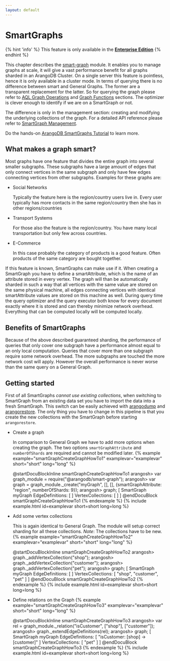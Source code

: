 ```yaml
---
layout: default
---
```

SmartGraphs
===========

{% hint 'info' %}
This feature is only available in the
[**Enterprise Edition**](https://www.arangodb.com/why-arangodb/arangodb-enterprise/)
{% endhint %}

This chapter describes the [smart-graph](graphs.html) module.
It enables you to manage graphs at scale, it will give a vast performance benefit for all graphs sharded in an ArangoDB Cluster.
On a single server this feature is pointless, hence it is only available in a cluster mode.
In terms of querying there is no difference between smart and General Graphs.
The former are a transparent replacement for the latter.
So for querying the graph please refer to [AQL Graph Operations](../aql/graphs-index.html) 
and [Graph Functions](graphs-generalgraphs-functions.html) sections.
The optimizer is clever enough to identify if we are on a SmartGraph or not.

The difference is only in the management section: creating and modifying the underlying collections of the graph.
For a detailed API reference please refer to [SmartGraph Management](graphs-smartgraphs-management.html).

Do the hands-on
[ArangoDB SmartGraphs Tutorial](https://www.arangodb.com/using-smartgraphs-arangodb/)
to learn more.

What makes a graph smart?
-------------------------

Most graphs have one feature that divides the entire graph into several smaller subgraphs.
These subgraphs have a large amount of edges that only connect vertices in the same subgraph
and only have few edges connecting vertices from other subgraphs.
Examples for these graphs are:

* Social Networks

  Typically the feature here is the region/country users live in.
  Every user typically has more contacts in the same region/country then she has in other regions/countries

* Transport Systems

  For those also the feature is the region/country. You have many local transportation but only few across countries.

* E-Commerce

  In this case probably the category of products is a good feature. Often products of the same category are bought together.

If this feature is known, SmartGraphs can make use if it.
When creating a SmartGraph you have to define a smartAttribute, which is the name of an attribute stored in every vertex.
The graph will than be automatically sharded in such a way that all vertices with the same value are stored on the same physical machine,
all edges connecting vertices with identical smartAttribute values are stored on this machine as well.
During query time the query optimizer and the query executor both know for every document exactly where it is stored and can thereby minimize network overhead.
Everything that can be computed locally will be computed locally.

Benefits of SmartGraphs
-----------------------

Because of the above described guaranteed sharding, the performance of queries that only cover one subgraph have a performance almost equal to an only local computation.
Queries that cover more than one subgraph require some network overhead. The more subgraphs are touched the more network cost will apply.
However the overall performance is never worse than the same query on a General Graph.

Getting started
---------------

First of all SmartGraphs *cannot use existing collections*, when switching to SmartGraph from an existing data set you have to import the data into a fresh SmartGraph.
This switch can be easily achieved with [arangodump](programs-arangodump.html)
and [arangorestore](programs-arangorestore.html).
The only thing you have to change in this pipeline is that you create the new collections with the SmartGraph before starting `arangorestore`.

* Create a graph

  In comparison to General Graph we have to add more options when creating the graph. The two options `smartGraphAttribute` and `numberOfShards` are required and cannot be modified later. 
{% example example="smartGraphCreateGraphHowTo1" examplevar="examplevar" short="short" long="long" %}

    @startDocuBlockInline smartGraphCreateGraphHowTo1
      arangosh> var graph_module = require("@arangodb/smart-graph");
      arangosh> var graph = graph_module._create("myGraph", [], [], {smartGraphAttribute: "region", numberOfShards: 9});
      arangosh> graph;
      [ SmartGraph myGraph EdgeDefinitions: [ ] VertexCollections: [ ] ]
    @endDocuBlock smartGraphCreateGraphHowTo1
{% endexample %}
{% include example.html id=examplevar short=short long=long %}


* Add some vertex collections

  This is again identical to General Graph. The module will setup correct sharding for all these collections. *Note*: The collections have to be new.
{% example example="smartGraphCreateGraphHowTo2" examplevar="examplevar" short="short" long="long" %}

    @startDocuBlockInline smartGraphCreateGraphHowTo2
      arangosh> graph._addVertexCollection("shop");
      arangosh> graph._addVertexCollection("customer");
      arangosh> graph._addVertexCollection("pet");
      arangosh> graph;
      [ SmartGraph myGraph EdgeDefinitions: [ ] VertexCollections: [ "shop", "customer", "pet" ] ]
    @endDocuBlock smartGraphCreateGraphHowTo2
{% endexample %}
{% include example.html id=examplevar short=short long=long %}


* Define relations on the Graph
{% example example="smartGraphCreateGraphHowTo3" examplevar="examplevar" short="short" long="long" %}

    @startDocuBlockInline smartGraphCreateGraphHowTo3
      arangosh> var rel = graph_module._relation("isCustomer", ["shop"], ["customer"]);
      arangosh> graph._extendEdgeDefinitions(rel);
      arangosh> graph;
      [ SmartGraph myGraph EdgeDefinitions: [   "isCustomer: [shop] -> [customer]" ] VertexCollections: [ "pet" ] ]
    @endDocuBlock smartGraphCreateGraphHowTo3
{% endexample %}
{% include example.html id=examplevar short=short long=long %}
